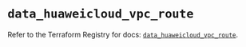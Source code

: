 # `data_huaweicloud_vpc_route`

Refer to the Terraform Registry for docs: [`data_huaweicloud_vpc_route`](https://registry.terraform.io/providers/huaweicloud/huaweicloud/1.71.1/docs/data-sources/vpc_route).
